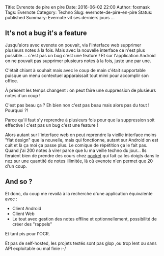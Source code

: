 Title: Evrenote de pire en pire
Date: 2016-06-02 22:00
Author: foxmask
Tags: Evernote
Category: Techno
Slug: evernote-de-pire-en-pire
Status: published
Summary: Evernote vit ses derniers jours ... 

## It's not a bug it's a feature 

Jusqu'alors avec evenote on pouvait, via l'interface web supprimer plusieurs notes à la fois. Mais avec la nouvelle interface ce n'est plus possible.... c'est pas un bug c'est une feature !
Et sur l'application Android on ne pouvait pas supprimer plusieurs notes à la fois, juste une par une.

C'était chiant à souhait mais avec le coup de main c'était supportable puisque un menu contextuel apparaissait tout mimi pour accomplir son office.

À présent les temps changent : on peut faire une suppression de plusieurs notes d'un coup !

C'est pas beau ça ? Eh bien non c'est pas beau mais alors pas du tout ! Pourquoi ?!

Parce qu'il faut s'y reprendre à plusieurs fois pour que la suppression soit effective ! c'est pas un bug c'est une feature !

Alors autant sur l'interface web on peut reprendre la vieille interface moins "flat design" que la nouvelle, mais qui fonctionne, autant sur Android on est cuit et là ça moi ça passe plus. Le comique de répétition ça le fait pas. Quand j'ai 200 notes à virer parce que lu ma veille techno du jour...
Ils feraient bien de prendre des cours chez [pocket](https://getpocket.com) qui fait ça les doigts dans le nez sur une quantité de notes illimitée, là où evenote n'en permet que 20 d'un coup.

## And so ?

Et donc, du coup me revoilà à la recherche d'une application équivalente avec :
- Client Android
- Client Web
- Le tout avec gestion des notes offline et optionnellement, possibilité de créer des "rappels" 

Et tant pis pour l'OCR.

Et pas de self-hosted, les projets testés sont pas glop ,ou trop lent ou sans API exploitable ou mal finie :-/
